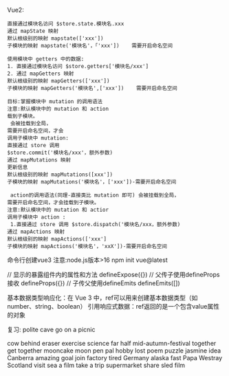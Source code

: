 Vue2:

    直接通过模块名访问 $store.state.模块名.xxx
    通过 mapState 映射
    默认根级别的映射 mapstate(['xxx'])
    子模块的映射 mapstate('模块名'，「'xxx'])    需要开启命名空间

    使用模块中 getters 中的数据:
    1. 直接通过模块名访问 $store.getters['模块名/xxx']
    2. 通过 mapGetters 映射
    默认根级别的映射 mapGetters(['xxx'])
    子模块的映射 mapGetters('模块名',['xxx'])    需要开启命名空间

    目标:掌握模块中 mutation 的调用语法
    注意:默认模块中的 mutation 和 action
    载到子模块。
     会被挂载到全局，
    需要开启命名空间，才会
    调用子模块中 mutation:
    直接通过 store 调用
    $store.commit('模块名/xxx'，额外参数)
    通过 mapMutations 映射
    更新信息
    默认根级别的映射 mapMutations([xxx'])
    子模块的映射 mapMutations('模块名'，['xxx'])-需要开启命名空间
    
     action的调用语法(同理-直接类比 mutation 即可) 会被挂载到全局，
    需要开启命名空间，才会挂载到子模块。
    注意:默认模块中的 mutation 和 actior
    调用子模块中 action :
     1.直接通过 store 调用 $store.dispatch('模块名/xxx，额外参数)
    通过 mapActions 映射
    默认根级别的映射 mapActions(['xxx']
    子模块的映射 mapActions('模块名'，'xxX'])-需要开启命名空间

命令行创建vue3
注意:node.js版本>16
npm init vue@latest

// 显示的暴露组件内的属性和方法
defineExpose({})
// 父传子使用defineProps接收
defineProps({})
// 子传父使用defineEmits
defineEmits([])

基本数据类型响应化：在 Vue 3 中，ref可以用来创建基本数据类型（如number、string、boolean）
引用响应式数据：ref返回的是一个包含value属性的对象

复习:
polite
cave
go on a picnic

cow
behind
eraser
exercise
science
far
half
mid-autumn-festival
together
get together
mooncake
moon
pen pal
hobby
lost
poem
puzzle
jasmine
idea
Canberra
amazing
goal
join
factory
tired
Germany
alaska
fast
Papa Westray
Scotland
visit
sea a film
take a trip
supermarket
share
sled
film










